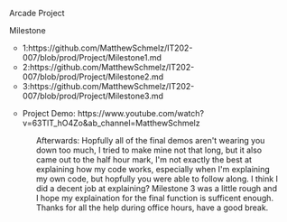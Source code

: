 
<ul>Arcade Project</ul>
<ul>Milestone<ul>
<li>1:https://github.com/MatthewSchmelz/IT202-007/blob/prod/Project/Milestone1.md</li>
<li>2:https://github.com/MatthewSchmelz/IT202-007/blob/prod/Project/Milestone2.md</li>
<li>3:https://github.com/MatthewSchmelz/IT202-007/blob/prod/Project/Milestone3.md</li>
<ul></ul>
<li>Project Demo: https://www.youtube.com/watch?v=63TlT_hO4Zo&ab_channel=MatthewSchmelz</li>

<ul>Afterwards: Hopfully all of the final demos aren't wearing you down too much, I tried to make mine not that long, but it also came out to the half hour mark, I'm not exactly the best at explaining how my code works, especially when I'm explaining my own code, but hopfully you were able to follow along. I think I did a decent job at explaining? Milestone 3 was a little rough and I hope my explaination for the final function is sufficent enough. Thanks for all the help during office hours, have a good break. </ul>
